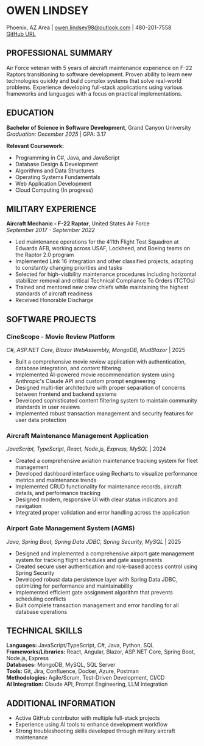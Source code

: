 # OWEN LINDSEY
Phoenix, AZ Area | owen.lindsey98@outlook.com | 480-201-7558  
[GitHub URL](https://github.com/omniV1/Portfolio/new/main)

## PROFESSIONAL SUMMARY
Air Force veteran with 5 years of aircraft maintenance experience on F-22 Raptors transitioning to software development. Proven ability to learn new technologies quickly and build complex systems that solve real-world problems. Experience developing full-stack applications using various frameworks and languages with a focus on practical implementations.

## EDUCATION
**Bachelor of Science in Software Development**, Grand Canyon University  
*Graduation: December 2025* | GPA: 3.17

**Relevant Coursework:**
- Programming in C#, Java, and JavaScript
- Database Design & Development
- Algorithms and Data Structures 
- Operating Systems Fundamentals
- Web Application Development
- Cloud Computing (In progress)

## MILITARY EXPERIENCE
**Aircraft Mechanic - F-22 Raptor**, United States Air Force  
*September 2017 - September 2022*
- Led maintenance operations for the 411th Flight Test Squadron at Edwards AFB, working across USAF, Lockheed, and Boeing teams on the Raptor 2.0 program
- Implemented Link 16 integration and other classified projects, adapting to constantly changing priorities and tasks
- Selected for high-visibility maintenance procedures including horizontal stabilizer removal and critical Technical Compliance To Orders (TCTOs)
- Trained and mentored new crew chiefs while maintaining the highest standards of aircraft readiness
- Received Honorable Discharge

## SOFTWARE PROJECTS

### CineScope - Movie Review Platform
*C#, ASP.NET Core, Blazor WebAssembly, MongoDB, MudBlazor* | 2025
- Built a comprehensive movie review application with authentication, database integration, and content filtering
- Implemented AI-powered movie recommendation system using Anthropic's Claude API and custom prompt engineering
- Designed multi-tier architecture with proper separation of concerns between frontend and backend systems
- Developed sophisticated content filtering system to maintain community standards in user reviews
- Implemented robust transaction management and security features for user data protection

### Aircraft Maintenance Management Application
*JavaScript, TypeScript, React, Node.js, Express, MySQL* | 2024
- Created a comprehensive aviation maintenance tracking system for fleet management
- Developed dashboard interface using Recharts to visualize performance metrics and maintenance trends
- Implemented CRUD functionality for maintenance records, aircraft details, and performance tracking
- Designed modern, responsive UI with clear status indicators and navigation
- Integrated proper validation and error handling across the application

### Airport Gate Management System (AGMS)
*Java, Spring Boot, Spring Data JDBC, Spring Security, MySQL* | 2025
- Designed and implemented a comprehensive airport gate management system for tracking flight schedules and gate assignments
- Created secure user authentication and role-based access control using Spring Security
- Developed robust data persistence layer with Spring Data JDBC, optimizing for performance and maintainability
- Implemented efficient gate assignment algorithm that prevents scheduling conflicts
- Built complete transaction management and error handling for all database operations

## TECHNICAL SKILLS
**Languages:** JavaScript/TypeScript, C#, Java, Python, SQL  
**Frameworks/Libraries:** React, Angular, Blazor, ASP.NET Core, Spring Boot, Node.js, Express  
**Databases:** MongoDB, MySQL, SQL Server  
**Tools:** Git, Jira, Confluence, Docker, Azure, Postman  
**Methodologies:** Agile/Scrum, Test-Driven Development, CI/CD  
**AI Integration:** Claude API, Prompt Engineering, LLM Integration

## ADDITIONAL INFORMATION
- Active GitHub contributor with multiple full-stack projects
- Experience using AI tools to enhance development workflow
- Strong troubleshooting skills developed through military aircraft maintenance
